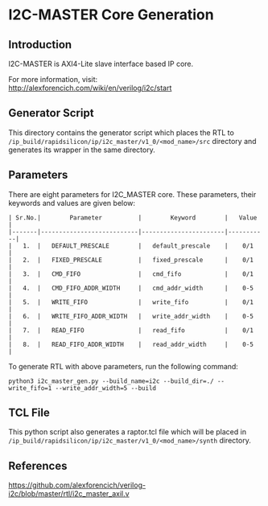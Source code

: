 # I2C-MASTER Core Generation 

## Introduction
I2C-MASTER is AXI4-Lite slave interface based IP core.

For more information, visit: http://alexforencich.com/wiki/en/verilog/i2c/start

## Generator Script

This directory contains the generator script which places the RTL to `/ip_build/rapidsilicon/ip/i2c_master/v1_0/<mod_name>/src` directory and generates its wrapper in the same directory. 
    
## Parameters
There are eight parameters for I2C_MASTER core. These parameters, their keywords and values are given below:

    | Sr.No.|        Parameter          |        Keyword        |   Value   |
    |-------|---------------------------|-----------------------|-----------|
    |   1.  |   DEFAULT_PRESCALE        |   default_prescale    |    0/1    |
    |   2.  |   FIXED_PRESCALE          |   fixed_prescale      |    0/1    |
    |   3.  |   CMD_FIFO                |   cmd_fifo            |    0/1    |  
    |   4.  |   CMD_FIFO_ADDR_WIDTH     |   cmd_addr_width      |    0-5    |
    |   5.  |   WRITE_FIFO              |   write_fifo          |    0/1    |
    |   6.  |   WRITE_FIFO_ADDR_WIDTH   |   write_addr_width    |    0-5    |
    |   7.  |   READ_FIFO               |   read_fifo           |    0/1    |
    |   8.  |   READ_FIFO_ADDR_WIDTH    |   read_addr_width     |    0-5    |


To generate RTL with above parameters, run the following command:
```
python3 i2c_master_gen.py --build_name=i2c --build_dir=./ --write_fifo=1 --write_addr_width=5 --build
```


## TCL File

This python script also generates a raptor.tcl file which will be placed in `/ip_build/rapidsilicon/ip/i2c_master/v1_0/<mod_name>/synth` directory.


## References

https://github.com/alexforencich/verilog-i2c/blob/master/rtl/i2c_master_axil.v

